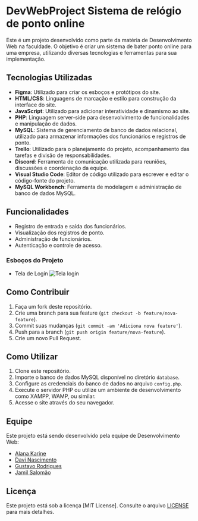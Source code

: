 # DevWebProject Sistema de relógio de ponto online

Este é um projeto desenvolvido como parte da matéria de Desenvolvimento Web na faculdade. O objetivo é criar um sistema de bater ponto online para uma empresa, utilizando diversas tecnologias e ferramentas para sua implementação.

## Tecnologias Utilizadas

- **Figma**: Utilizado para criar os esboços e protótipos do site.
- **HTML/CSS**: Linguagens de marcação e estilo para construção da interface do site.
- **JavaScript**: Utilizado para adicionar interatividade e dinamismo ao site.
- **PHP**: Linguagem server-side para desenvolvimento de funcionalidades e manipulação de dados.
- **MySQL**: Sistema de gerenciamento de banco de dados relacional, utilizado para armazenar informações dos funcionários e registros de ponto.
- **Trello**: Utilizado para o planejamento do projeto, acompanhamento das tarefas e divisão de responsabilidades.
- **Discord**: Ferramenta de comunicação utilizada para reuniões, discussões e coordenação da equipe.
- **Visual Studio Code**: Editor de código utilizado para escrever e editar o código-fonte do projeto.
- **MySQL Workbench**: Ferramenta de modelagem e administração de banco de dados MySQL.

## Funcionalidades

- Registro de entrada e saída dos funcionários.
- Visualização dos registros de ponto.
- Administração de funcionários.
- Autenticação e controle de acesso.

### Esboços do Projeto

- Tela de Login
![Tela login](https://github.com/ExtraProjects860/DevWebProject/blob/main/Imagens%20de%20Esbo%C3%A7o%20para%20o%20Site/Imagens%20de%20exemplo/Fotos%20Telas%20Site/Tela%20Login.PNG?raw=true)

## Como Contribuir

1. Faça um fork deste repositório.
2. Crie uma branch para sua feature (`git checkout -b feature/nova-feature`).
3. Commit suas mudanças (`git commit -am 'Adiciona nova feature'`).
4. Push para a branch (`git push origin feature/nova-feature`).
5. Crie um novo Pull Request.

## Como Utilizar

1. Clone este repositório.
2. Importe o banco de dados MySQL disponível no diretório `database`.
3. Configure as credenciais do banco de dados no arquivo `config.php`.
4. Execute o servidor PHP ou utilize um ambiente de desenvolvimento como XAMPP, WAMP, ou similar.
5. Acesse o site através do seu navegador.

## Equipe

Este projeto está sendo desenvolvido pela equipe de Desenvolvimento Web:

- [Alana Karine](https://github.com/AlanaK2)
- [Davi Nascimento](https://github.com/zedark860)
- [Gustavo Rodrigues](https://github.com/Gvcrodrigues99)
- [Jamil Salomão](https://github.com/jamilsalomao)

## Licença

Este projeto está sob a licença [MIT License]. Consulte o arquivo [LICENSE](LICENSE) para mais detalhes.
